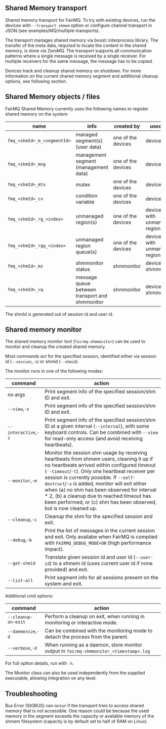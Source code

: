 ## Shared Memory transport

Shared memory transport for FairMQ. To try with existing devices, run the devices with `--transport shmem` option or configure channel transport in JSON (see examples/MQ/multiple-transports).

The transport manages shared memory via boost::interprocess library. The transfer of the meta data, required to locate the content in the shared memory, is done via ZeroMQ. The transport supports all communication patterns where a single message is received by a single receiver. For multiple receivers for the same message, the message has to be copied.

Devices track and cleanup shared memory on shutdown. For more information on the current shared memory segment and additional cleanup options, see following section.

## Shared Memory objects / files

FairMQ Shared Memory currently uses the following names to register shared memory on the system:

| name                        | info                                           | created by         | used by                        |
| --------------------------- | ---------------------------------------------- | ------------------ | ------------------------------ |
| `fmq_<shmId>_m_<segmentId>` | managed segment(s) (user data)                 | one of the devices | devices                        |
| `fmq_<shmId>_mng`           | management segment (management data)           | one of the devices | devices                        |
| `fmq_<shmId>_mtx`           | mutex                                          | one of the devices | devices                        |
| `fmq_<shmId>_cv`            | condition variable                             | one of the devices | devices                        |
| `fmq_<shmId>_rg_<index>`    | unmanaged region(s)                            | one of the devices | devices with unmanaged regions |
| `fmq_<shmId>_rgq_<index>`   | unmanaged region queue(s)                      | one of the devices | devices with unmanaged regions |
| `fmq_<shmId>_ms`            | shmmonitor status                              | shmmonitor         | devices, shmmonitor            |
| `fmq_<shmId>_cq`            | message queue between transport and shmmonitor | shmmonitor         | devices, shmmonitor            |

The shmId is generated out of session id and user id.

## Shared memory monitor

The shared memory monitor tool (`fairmq-shmmonitor`) can be used to monitor and cleanup the created shared memory.

Most commands act for the specified session, identified either via session id (`--session`,`-s`) or shmid (`--shmid`).

The monitor runs in one of the following modes:

| command                     | action                                         |
| --------------------------- | ---------------------------------------------- |
| no args                     | Print segment info of the specified session/shm ID and exit. |
| `--view`,`-v`               | Print segment info of the specified session/shm ID and exit. |
| `--interactive`,`-i`        | Print segment info of the specified session/shm ID at a given interval (`--interval`), with some keyboard controls. Can be combined with `--view` for read-only access (and avoid receiving heartbeats). |
| `--monitor`,`-m`            | Monitor the session shm usage by receiving heartbeats from shmem users, cleaning it up if no heartbeats arrived within configured timeout (`--timeout`/`-t`). Only one heartbeat receiver per session is currently possible. If `--self-destruct`/`-x` is added, monitor will exit either when (a) no shm has been observed for interval * 2, (b) a cleanup due to reached timeout has been performed, or (c) shm has been observed, but is now cleaned up. |
| `--cleanup`,`-c`            | Cleanup the shm for the specified session and exit. |
| `--debug`,`-b`              | Print the list of messages in the current session and exit. Only availabe when FairMQ is compiled with `FAIRMQ_DEBUG_MODE=ON` (high performance impact). |
| `--get-shmid`               | Translate given session id and user id (`--user-id`) to a shmem id (uses current user id if none provided) and exit. |
| `--list-all`                | Print segment info for all sessions present on the system and exit. |

Additional cmd options:

| command                     | action                                         |
| --------------------------- | ---------------------------------------------- |
| `--cleanup-on-exit`         | Perform a cleanup on exit, when running in monitoring or interactive mode. |
| `--daemonize`,`-d`          | Can be combined with the monitoring mode to detach the process from the parent. |
| `--verbose`,`-d`            | When running as a daemon, store monitor output in `fairmq-shmmonitor_<timestamp>.log` |

For full option details, run with `-h`.

The Monitor class can also be used independently from the supplied executable, allowing integration on any level.

## Troubleshooting

Bus Error (SIGBUS) can occur if the transport tries to access shared memory that is not accessible. One reason could be because the used memory in the segment exceeds the capacity or available memory of the shmem filesystem (capacity is by default set to half of RAM on Linux).
